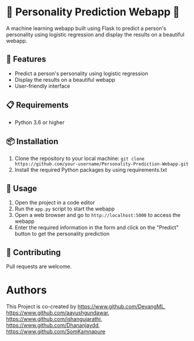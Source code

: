 🧑 Personality Prediction Webapp 🧑
===================================

A machine learning webapp built using Flask to predict a person's personality using logistic regression and display the results on a beautiful webapp.

🚀 Features
-----------

*   Predict a person's personality using logistic regression
*   Display the results on a beautiful webapp
*   User-friendly interface

📋 Requirements
---------------

*   Python 3.6 or higher

📦 Installation
---------------

1.  Clone the repository to your local machine: `git clone https://github.com/your-username/Personality-Prediction-Webapp.git`
2.  Install the required Python packages by using requirements.txt

🔧 Usage
--------

1.  Open the project in a code editor
2.  Run the `app.py` script to start the webapp
3.  Open a web browser and go to `http://localhost:5000` to access the webapp
4.  Enter the required information in the form and click on the "Predict" button to get the personality prediction

🤝 Contributing
---------------

Pull requests are welcome.

# Authors

This Project is co-created by https://www.github.com/DevangML, https://www.github.com/aayushgundawar, https://www.github.com/ishangujarathi, https://www.github.com/Dhananjaydd, https://www.github.com/SomKamnapure
